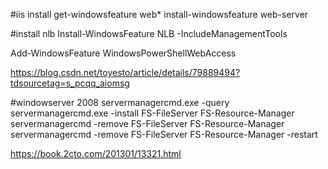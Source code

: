 #iis install
get-windowsfeature web*
install-windowsfeature web-server

#install nlb
Install-WindowsFeature NLB -IncludeManagementTools


Add-WindowsFeature WindowsPowerShellWebAccess


https://blog.csdn.net/toyesto/article/details/79889494?tdsourcetag=s_pcqq_aiomsg


#windowserver 2008
servermanagercmd.exe -query
servermanagercmd.exe -install FS-FileServer FS-Resource-Manager
servermanagercmd -remove FS-FileServer FS-Resource-Manager
servermanagercmd -remove FS-FileServer FS-Resource-Manager -restart

https://book.2cto.com/201301/13321.html